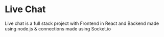 # Live Chat

Live chat is a full stack project with Frontend in React and Backend made using node.js & connections made using Socket.io